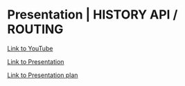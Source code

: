 # Presentation  |  HISTORY API / ROUTING

[Link to YouTube](https://youtu.be/Aw6Jag7jrcE)

[Link to Presentation](https://rolling-scopes-school.github.io/illia-sakharau-JSFE2023Q1/presentation/)

[Link to Presentation plan](https://docs.google.com/document/d/1dThlPV1MnRtRB9BZ2vdeQbA1ndeA89X4Mibesd51Lcw/edit?usp=sharing)
